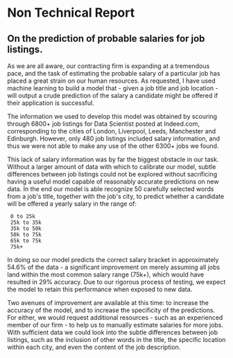 # Non Technical Report
## On the prediction of probable salaries for job listings.

As we are all aware, our contracting firm is expanding at a tremendous pace, and the task of estimating the probable salary of a particular job has placed a great strain on our human resources. As requested, I have used machine learning to build a model that - given a job title and job location - will output a crude prediction of the salary a candidate might be offered if their application is successful.

The information we used to develop this model was obtained by scouring through 6800+ job listings for Data Scientist posted at Indeed.com, corresponding to the cities of London, Liverpool, Leeds, Manchester and Edinburgh. However, only 480 job listings included salary information, and thus we were not able to make any use of the other 6300+ jobs we found.

This lack of salary information was by far the biggest obstacle in our task. Without a larger amount of data with which to calibrate our model, subtle differences between job listings could not be explored without sacrificing having a useful model capable of reasonably accurate predictions on new data. In the end our model is able recognize 50 carefully selected words from a job's title, together with the job's city, to predict whether a candidate will be offered a yearly salary in the range of:
    
     0 to 25k
     25k to 35k
     35k to 50k
     50k to 75k
     65k to 75k
     75k+
    
In doing so our model predicts the correct salary bracket in approximately 54.6% of the data - a significant improvement on merely assuming all jobs land within the most common salary range (75k+), which would have resulted in 29% accuracy. Due to our rigorous process of testing, we expect the model to retain this performance when exposed to new data.

Two avenues of improvement are available at this time: to increase the accuracy of the model, and to increase the specificity of the predictions. For either, we would request additional resources - such as an experienced member of our firm - to help us to manually estimate salaries for more jobs. With sufficient data we could look into the subtle differences between job listings, such as the inclusion of other words in the title, the specific location within each city, and even the content of the job description.